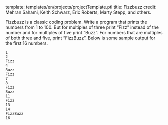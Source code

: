 template: templates/en/projects/projectTemplate.ptl
title: Fizzbuzz
credit: Mehran Sahami, Keith Schwarz, Eric Roberts, Marty Stepp, and others.

Fizzbuzz is a classic coding problem. Write a program that prints the numbers from 1 to 100. But for multiples of three print “Fizz” instead of the number and for multiples of five print “Buzz”. For numbers that are multiples of both three and five, print “FizzBuzz”. Below is some sample output for the first 16 numbers.

```
1
2
Fizz
4
Buzz
Fizz
7
8
Fizz
Buzz
11
Fizz
13
14
FizzBuzz
16
```
